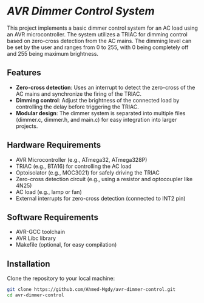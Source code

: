 # ***AVR Dimmer Control System***

This project implements a basic dimmer control system for an AC load using an AVR microcontroller. The system utilizes a TRIAC for dimming control based on zero-cross detection from the AC mains. The dimming level can be set by the user and ranges from 0 to 255, with 0 being completely off and 255 being maximum brightness.

## Features
- **Zero-cross detection**: Uses an interrupt to detect the zero-cross of the AC mains and synchronize the firing of the TRIAC.
- **Dimming control**: Adjust the brightness of the connected load by controlling the delay before triggering the TRIAC.
- **Modular design**: The dimmer system is separated into multiple files (dimmer.c, dimmer.h, and main.c) for easy integration into larger projects.

## Hardware Requirements
- AVR Microcontroller (e.g., ATmega32, ATmega328P)
- TRIAC (e.g., BTA16) for controlling the AC load
- Optoisolator (e.g., MOC3021) for safely driving the TRIAC
- Zero-cross detection circuit (e.g., using a resistor and optocoupler like 4N25)
- AC load (e.g., lamp or fan)
- External interrupts for zero-cross detection (connected to INT2 pin)

## Software Requirements
- AVR-GCC toolchain
- AVR Libc library
- Makefile (optional, for easy compilation)

## Installation

Clone the repository to your local machine:

```bash
git clone https://github.com/Ahmed-Mgdy/avr-dimmer-control.git
cd avr-dimmer-control
